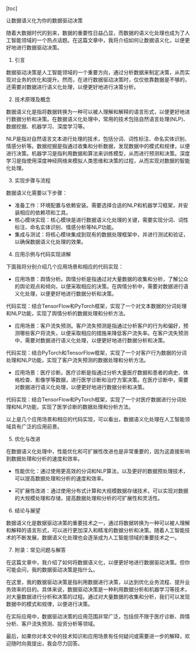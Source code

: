 
[toc]                    
                
                
让数据语义化为你的数据驱动决策

随着大数据时代的到来，数据的重要性日益凸显，而数据的语义化处理也成为了人工智能领域的一个热点话题。在这篇文章中，我将介绍如何让数据语义化，以便更好地进行数据驱动决策。

1. 引言

数据驱动决策是人工智能领域的一个重要方向，通过分析数据来制定决策，从而实现对业务的优化和提升。然而，在进行数据驱动决策时，仅仅依靠数据是不够的，还需要对数据进行语义化处理，以便更好地进行决策分析。

2. 技术原理及概念

数据语义化是指将数据转换为一种可以被人理解和解释的语言形式，以便更好地进行数据分析和决策。在数据语义化处理中，常用的技术包括自然语言处理(NLP)、数据挖掘、机器学习、深度学习等。

NLP是指对自然语言文本进行处理的技术，包括分词、词性标注、命名实体识别、情感分析等。数据挖掘是指通过收集和分析数据，发现数据中的模式和规律，以便进行决策。机器学习是指利用数据和算法来训练模型，从而进行预测和决策。深度学习是指使用深度神经网络来模拟人类思维和决策的过程，从而实现对数据的智能化处理。

3. 实现步骤与流程

数据语义化需要以下步骤：

- 准备工作：环境配置与依赖安装。需要选择合适的NLP和机器学习框架，并安装相应的依赖项和工具。
- 核心模块实现：核心模块是进行数据语义化处理的关键，需要实现分词、词性标注、命名实体识别、情感分析等NLP功能。
- 集成与测试：将核心模块集成到现有的数据处理框架中，并进行测试和验证，以确保数据语义化处理的效果。

4. 应用示例与代码实现讲解

下面我将分别介绍几个应用场景和相应的代码实现：

- 应用场景：舆情分析。舆情分析是指通过对大量数据的收集和分析，了解公众的舆论观点和倾向，以便采取相应的决策。在舆情分析中，需要对数据进行语义化处理，以便更好地进行数据分析和决策。

代码实现：结合TensorFlow和PyTorch框架，实现了一个对文本数据的分词处理和NLP功能，实现了舆情分析的数据处理和分析方法。

- 应用场景：客户流失预测。客户流失预测是指通过分析客户的行为和偏好，预测哪些客户将流失，以便采取相应的措施来降低客户流失率。在客户流失预测中，需要对数据进行语义化处理，以便更好地进行数据分析和决策。

代码实现：结合PyTorch和TensorFlow框架，实现了一个对客户行为数据的分词处理和NLP功能，实现了客户流失预测的数据处理和分析方法。

- 应用场景：医疗诊断。医疗诊断是指通过分析大量医疗数据和患者的病史、体格检查、影像学等数据，进行医学诊断和治疗方案决策。在医疗诊断中，需要对数据进行语义化处理，以便更好地进行数据分析和决策。

代码实现：结合TensorFlow和PyTorch框架，实现了一个对医疗数据进行分词处理和NLP功能，实现了医学诊断的数据处理和分析方法。

以上是几个应用场景和相应的代码实现，可以看出，数据语义化处理在人工智能领域具有广泛的应用前景。

5. 优化与改进

在数据语义化处理中，性能优化和可扩展性改进也是非常重要的，因为这直接影响到数据处理和分析的速度和效率。

- 性能优化：通过使用更高效的分词和NLP算法，以及更好的数据预处理技术，可以提高数据处理和分析的速度和效率。

- 可扩展性改进：通过使用分布式计算和大规模数据存储技术，可以实现对数据的大规模处理和存储，提高数据处理和分析的可扩展性和灵活性。

6. 结论与展望

数据语义化是数据驱动决策的重要技术之一，通过将数据转换为一种可以被人理解和解释的语言形式，可以进行更加深入和精准的数据分析和决策。随着人工智能技术的不断发展，数据语义化处理也会逐渐成为人工智能领域的重要技术之一。

7. 附录：常见问题与解答

在这篇文章中，我介绍了如何将数据语义化，以便更好地进行数据驱动决策。但你可能会问，我的数据驱动决策是指什么。

在这里，我的数据驱动决策是指利用数据进行决策，以达到优化业务流程、提升业务效率的目的。具体来说，数据驱动决策是一种利用数据分析和机器学习等技术，对大量数据进行分析和决策的过程。通过对大量数据的收集和分析，我们可以发现数据中的模式和规律，以便进行决策。

在实际应用中，数据驱动决策的应用范围非常广泛，包括但不限于医疗诊断、舆情分析、客户流失预测、投资分析等领域。

最后，如果你对本文中的技术知识和应用场景有任何疑问或需要进一步的解释，欢迎随时向我提出，我会尽力回答。


